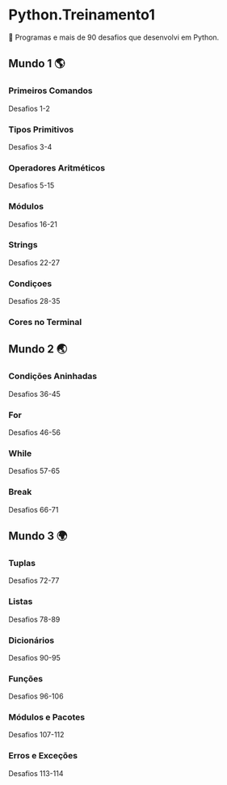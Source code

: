 # Python.Treinamento1

🐍 Programas e mais de 90 desafios que desenvolvi em Python.

## Mundo 1 🌎

### Primeiros Comandos

Desafios 1-2

### Tipos Primitivos

Desafios 3-4

### Operadores Aritméticos

Desafios 5-15

### Módulos

Desafios 16-21

### Strings

Desafios 22-27

### Condiçoes

Desafios 28-35

### Cores no Terminal

## Mundo 2 🌏

### Condições Aninhadas

Desafios 36-45

### For 

Desafios 46-56

### While 

Desafios 57-65

### Break

Desafios 66-71

## Mundo 3 🌍

### Tuplas

Desafios 72-77

### Listas

Desafios 78-89

### Dicionários

Desafios 90-95

### Funções

Desafios 96-106

### Módulos e Pacotes

Desafios 107-112

### Erros e Exceções

Desafios 113-114
